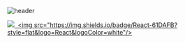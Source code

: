 ![header](https://capsule-render.vercel.app/api?type=Rounded&color=auto&height=150&section=header&text=Just%20DoIt&fontSize=90&animation=fadeIn)

<a href="https://velog.io/@yjh0602"><img src="https://img.shields.io/badge/Velog-3DDC84?style=flat-square&logo=Blogger&logoColor=white"/>
<a href="https://www.youtube.com/channel/UCPdqvySTixjkvtDcyKKYQag"> <img src="https://img.shields.io/badge/React-61DAFB?style=flat&logo=React&logoColor=white"/>



<!--
**yjh0602/yjh0602** is a ✨ _special_ ✨ repository because its `README.md` (this file) appears on your GitHub profile.



